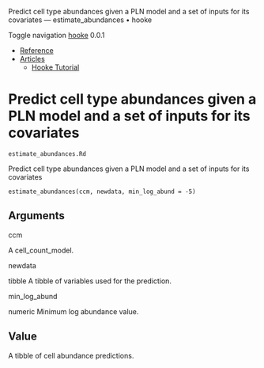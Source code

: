 Predict cell type abundances given a PLN model and a set of inputs for its covariates — estimate\_abundances • hooke

Toggle navigation [hooke](../index.html) 0.0.1

*   [Reference](../reference/index.html)
*   [Articles](#)
    *   [Hooke Tutorial](../articles/hooke_tutorial.html)

Predict cell type abundances given a PLN model and a set of inputs for its covariates
=====================================================================================

`estimate_abundances.Rd`

Predict cell type abundances given a PLN model and a set of inputs for its covariates

    estimate_abundances(ccm, newdata, min_log_abund = -5)

Arguments
---------

ccm

A cell\_count\_model.

newdata

tibble A tibble of variables used for the prediction.

min\_log\_abund

numeric Minimum log abundance value.

Value
-----

A tibble of cell abundance predictions.
